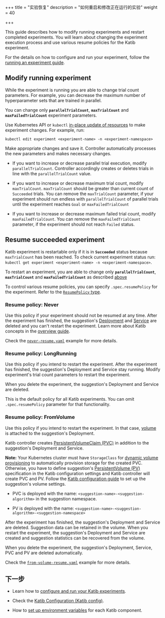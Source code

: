 +++
title = "实验恢复"
description = "如何重启和修改正在运行的实验"
weight = 40
                    
+++

This guide describes how to modify running experiments
and restart completed experiments. You will learn
about changing the experiment execution process and use various
resume policies for the Katib experiment.

For the details on how to configure and run your experiment, follow the
[running an experiment guide](/docs/components/katib/experiment/).

<a id="modify-experiment">

## Modify running experiment

While the experiment is running you are able to change trial count parameters.
For example, you can decrease the maximum number of
hyperparameter sets that are trained in parallel.

You can change only **`parallelTrialCount`**, **`maxTrialCount`** and **`maxFailedTrialCount`**
experiment parameters.

Use Kubernetes API or `kubectl`
[in-place update of resources](https://kubernetes.io/docs/concepts/cluster-administration/manage-deployment/#in-place-updates-of-resources)
to make experiment changes. For example, run:

```
kubectl edit experiment <experiment-name> -n <experiment-namespace>
```

Make appropriate changes and save it. Controller automatically processes
the new parameters and makes necessary changes.

- If you want to increase or decrease parallel trial execution,
  modify `parallelTrialCount`. Controller accordingly creates or
  deletes trials in line with the `parallelTrialCount` value.

- If you want to increase or decrease maximum trial count,
  modify `maxTrialCount`. `maxTrialCount` should be greater than current
  count of `Succeeded` trials. You can remove the `maxTrialCount` parameter,
  if your experiment should run endless with `parallelTrialCount` of parallel
  trials until the experiment reaches `Goal` or `maxFailedTrialCount`

- If you want to increase or decrease maximum failed trial count,
  modify `maxFailedTrialCount`. You can remove the `maxFailedTrialCount`
  parameter, if the experiment should not reach `Failed` status.

## Resume succeeded experiment

Katib experiment is restartable only if it is in **`Succeeded`** status because
`maxTrialCount` has been reached. To check current experiment status run:
`kubectl get experiment <experiment-name> -n <experiment-namespace>`.

To restart an experiment, you are able to change only **`parallelTrialCount`**,
**`maxTrialCount`** and **`maxFailedTrialCount`**
as described [above](#modify-experiment)

To control various resume policies, you can specify `.spec.resumePolicy`
for the experiment.
Refer to the
[`ResumePolicy` type](https://github.com/kubeflow/katib/blob/master/pkg/apis/controller/experiments/v1beta1/experiment_types.go#L58).

### Resume policy: Never

Use this policy if your experiment should not be resumed at any time.
After the experiment has finished,
the suggestion's [Deployment](https://kubernetes.io/docs/concepts/workloads/controllers/deployment/)
and [Service](https://kubernetes.io/docs/concepts/services-networking/service/)
are deleted and you can't restart the experiment.
Learn more about Katib concepts
in the [overview guide](/docs/components/katib/overview/#katib-concepts).

Check the
[`never-resume.yaml`](https://github.com/kubeflow/katib/blob/master/examples/v1beta1/resume-experiment/never-resume.yaml#L18)
example for more details.

### Resume policy: LongRunning

Use this policy if you intend to restart the experiment.
After the experiment has finished, the suggestion's Deployment and Service stay
running. Modify experiment's trial count parameters to restart the experiment.

When you delete the experiment, the suggestion's Deployment and
Service are deleted.

This is the default policy for all Katib experiments.
You can omit `.spec.resumePolicy` parameter for that functionality.

### Resume policy: FromVolume

Use this policy if you intend to restart the experiment.
In that case, [volume](https://kubernetes.io/docs/concepts/storage/volumes/)
is attached to the suggestion's Deployment.

Katib controller creates
[PersistentVolumeClaim (PVC)](https://kubernetes.io/docs/concepts/storage/persistent-volumes/#persistentvolumeclaims)
in addition to the suggestion's Deployment and Service.

**Note:** Your Kubernetes cluster must have `StorageClass` for
[dynamic volume provisioning](https://kubernetes.io/docs/concepts/storage/dynamic-provisioning/)
to automatically provision storage for the created PVC. Otherwise, you have to define
suggestion's [PersistentVolume (PV)](https://kubernetes.io/docs/concepts/storage/persistent-volumes/#persistent-volumes)
specification in the Katib configuration settings and Katib controller will create PVC and PV.
Follow the [Katib configuration guide](/docs/components/katib/katib-config/#suggestion-volume-settings)
to set up the suggestion's volume settings.

- PVC is deployed with the name: `<suggestion-name>-<suggestion-algorithm>`
  in the suggestion namespace.

- PV is deployed with the name:
  `<suggestion-name>-<suggestion-algorithm>-<suggestion-namespace>`

After the experiment has finished, the suggestion's Deployment and
Service are deleted. Suggestion data can be retained in the volume.
When you restart the experiment, the suggestion's Deployment and Service
are created and suggestion statistics can be recovered from the volume.

When you delete the experiment, the suggestion's Deployment, Service,
PVC and PV are deleted automatically.

Check the
[`from-volume-resume.yaml`](https://github.com/kubeflow/katib/blob/master/examples/v1beta1/resume-experiment/from-volume-resume.yaml#L18)
example for more details.

## 下一步

- Learn how to
  [configure and run your Katib experiments](/docs/components/katib/experiment/).

- Check the
  [Katib Configuration (Katib config)](/docs/components/katib/katib-config/).

- How to [set up environment variables](/docs/components/katib/env-variables/)
  for each Katib component.
